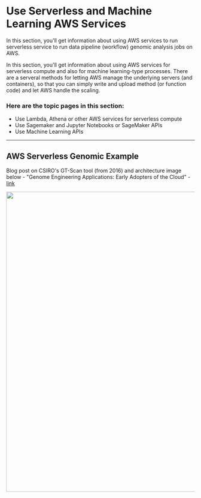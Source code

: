 # Use Serverless and Machine Learning AWS Services

In this section, you'll get information about using AWS services to run serverless service to run data pipeline (workflow) genomic analysis jobs on AWS.  

In this section, you'll get information about using AWS services for serverless compute and also for machine learning-type processes.  There are a serveral methods for letting AWS manage the underlying servers (and containers), so that you can simply write and upload method (or function code) and let AWS handle the scaling.    

### Here are the topic pages in this section:

- Use Lambda, Athena or other AWS services for serverless compute
- Use Sagemaker and Jupyter Notebooks or SageMaker APIs
- Use Machine Learning APIs

-----

## AWS Serverless Genomic Example 

Blog post on CSIRO's GT-Scan tool (from 2016) and architecture image below - "Genome Engineering Applications: Early Adopters of the Cloud" - [link](https://aws.amazon.com/blogs/aws/genome-engineering-applications-early-adopters-of-the-cloud/)

<img src="https://github.com/lynnlangit/aws-for-bioinformatics/blob/main/5_Serverless_%26_ML-LYNN/1_Lambda/images/csiro_fig2_gtscan_arch_1.png" width=800>


